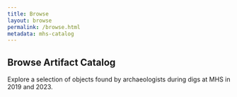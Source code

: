 ```yaml
---
title: Browse
layout: browse
permalink: /browse.html
metadata: mhs-catalog
---
```


## Browse Artifact Catalog

Explore a selection of objects found by archaeologists during digs at MHS in 2019 and 2023. 

